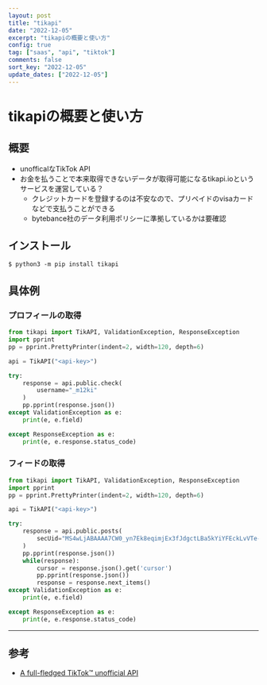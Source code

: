 ```yaml
---
layout: post
title: "tikapi"
date: "2022-12-05"
excerpt: "tikapiの概要と使い方"
config: true
tag: ["saas", "api", "tiktok"]
comments: false
sort_key: "2022-12-05"
update_dates: ["2022-12-05"]
---
```


# tikapiの概要と使い方

## 概要
 - unofficalなTikTok API
 - お金を払うことで本来取得できないデータが取得可能になるtikapi.ioというサービスを運営している？
   - クレジットカードを登録するのは不安なので、プリペイドのvisaカードなどで支払うことができる
   - bytebance社のデータ利用ポリシーに準拠しているかは要確認

## インストール

```console
$ python3 -m pip install tikapi
```

## 具体例

### プロフィールの取得

```python
from tikapi import TikAPI, ValidationException, ResponseException
import pprint
pp = pprint.PrettyPrinter(indent=2, width=120, depth=6)

api = TikAPI("<api-key>")

try:
    response = api.public.check(
        username="_m12ki"
    )
    pp.pprint(response.json())
except ValidationException as e:
    print(e, e.field)

except ResponseException as e:
    print(e, e.response.status_code)
```

### フィードの取得

```python
from tikapi import TikAPI, ValidationException, ResponseException
import pprint
pp = pprint.PrettyPrinter(indent=2, width=120, depth=6)

api = TikAPI("<api-key>")

try:
    response = api.public.posts(
        secUid="MS4wLjABAAAA7CW0_yn7Ek8eqimjEx3fJdgctLBa5kYiYFEckLvVTe-CwEJ2MuLV-kWRq5mD0Sqw" # userごとの固有値(profileから取得できる)
    )
    pp.pprint(response.json())
    while(response):
        cursor = response.json().get('cursor')
        pp.pprint(response.json())
        response = response.next_items()
except ValidationException as e:
    print(e, e.field)

except ResponseException as e:
    print(e, e.response.status_code)
```

---

## 参考
 - [A full-fledged TikTok™ unofficial API](https://tikapi.io)

